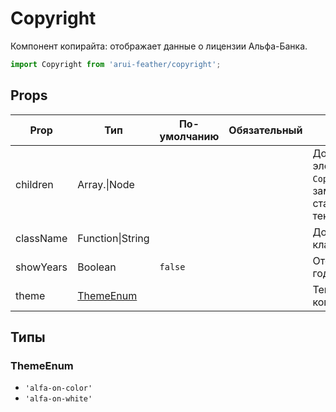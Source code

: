 # Copyright

Компонент копирайта: отображает данные о лицензии Альфа-Банка.

```javascript
import Copyright from 'arui-feather/copyright';
```




## Props


| Prop  | Тип  | По-умолчанию | Обязательный | Описание |
| ----- | ---- | ------------ | ------------ |----------|
| children | Array.<Node>\|Node |  |  | Дочерние элементы `Copyright`, заменяют собой стандартный текст copyright'а |
| className | Function\|String |  |  | Дополнительный класс |
| showYears | Boolean | `false`  |  | Отображение годов |
| theme | [ThemeEnum](#ThemeEnum) |  |  | Тема компонента |







## Типы






### <a id="ThemeEnum"></a>ThemeEnum

 * `'alfa-on-color'`
 * `'alfa-on-white'`



